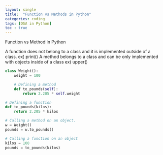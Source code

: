 ```yaml
---
layout: single
title:  "Function vs Methods in Python"
categories: coding
tags: [DSA in Python]
toc : true
---
```


Function vs Method in Python

A function does not belong to a class and it is implemented outside of a class. ex) print()
A method belongs to a class and can be only implemented with objects inside of a class ex) upper()

```python
class Weight():
    weight = 100

    # Defining a method
    def to_pounds(self):
        return 2.205 * self.weight

# Defining a function
def to_pounds(kilos):
    return 2.205 * kilos

# Calling a method on an object.
w = Weight()
pounds = w.to_pounds()

# Calling a function on an object
kilos = 100
pounds = to_pounds(kilos)
```
